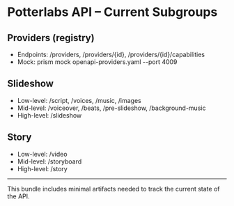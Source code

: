# Potterlabs API – Current Subgroups

## Providers (registry)
- Endpoints: /providers, /providers/{id}, /providers/{id}/capabilities
- Mock: prism mock openapi-providers.yaml --port 4009

## Slideshow
- Low-level: /script, /voices, /music, /images
- Mid-level: /voiceover, /beats, /pre-slideshow, /background-music
- High-level: /slideshow

## Story
- Low-level: /video
- Mid-level: /storyboard
- High-level: /story

---
This bundle includes minimal artifacts needed to track the current state of the API.
